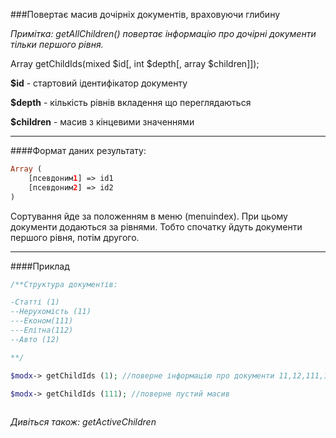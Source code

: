 ###Повертає масив дочірніх документів, враховуючи глибину

*Примітка: getAllChildren() повертає інформацію про дочірні документи тільки першого рівня.*

Array getChildIds(mixed $id[, int $depth[, array $children]]);

**$id** - стартовий ідентифікатор документу

**$depth** - кількість рівнів вкладення що переглядаються

**$children** - масив з кінцевими значеннями

***

####Формат даних результату:
````php
Array (         
	[псевдоним1] => id1         
	[псевдоним2] => id2 
)
````

Сортування йде за положенням в меню (menuindex). При цьому документи додаються за рівнями. Тобто спочатку йдуть документи першого рівня, потім другого.

***

####Приклад

````php
/**Структура документів:

-Статті (1)
--Нерухомість (11)
---Економ(111)
---Елітна(112)
--Авто (12)

**/

$modx-> getChildIds (1); //поверне інформацію про документи 11,12,111,112
 
$modx-> getChildIds (111); //поверне пустий масив



````

*Дивіться також: getActiveChildren*